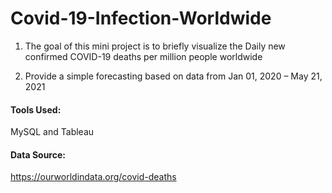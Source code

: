# Covid-19-Infection-Worldwide

1. The goal of this mini project is to briefly visualize the Daily new confirmed COVID-19 deaths per million people worldwide

2. Provide a simple forecasting based on data from Jan 01, 2020 – May 21, 2021

#### Tools Used: 
MySQL and Tableau 

#### Data Source: 
https://ourworldindata.org/covid-deaths
